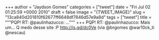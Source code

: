 
+++
author = "Jaydson Gomes"
categories = ["tweet"]
date = "Fri Jul 02 01:25:59 +0000 2010"
draft = false
image = "{TWEET_IMAGE}"
slug = "13ca840d201810f62677ff6648df7846d57e9a8d"
tags = ["tweet"]
title = """PQP! RT: @paulinhazucco: ..."""
+++
PQP! RT: @paulinhazucco: Mais um... Q medo desse site :P http://is.gd/dc0Ve (via @brgomes @war10ck_ti @nescau)
